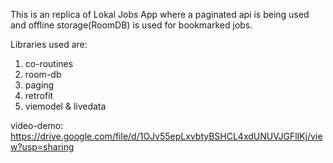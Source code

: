 This is an replica of Lokal Jobs App where
a paginated api is being used and offline storage(RoomDB)
is used for bookmarked jobs.

Libraries used are:
1. co-routines
2. room-db
3. paging
4. retrofit
5. viemodel & livedata

video-demo: https://drive.google.com/file/d/1OJv55epLxvbtyBSHCL4xdUNUVJGFlIKj/view?usp=sharing

